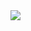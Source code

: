 <img src="https://github-readme-stats-git-master-hayley-mcvays-projects.vercel.app/api/top-langs/?username=hmcvay"/>

<!--
**hmcvay/hmcvay** is a ✨ _special_ ✨ repository because its `README.md` (this file) appears on your GitHub profile.

<img src="https://github-readme-stats-git-master-hayley-mcvays-projects.vercel.app/api/top-langs/?username=hmcvay"/>


Here are some ideas to get you started:

- 🔭 I’m currently working on ...
- 🌱 I’m currently learning ...
- 👯 I’m looking to collaborate on ...
- 🤔 I’m looking for help with ...
- 💬 Ask me about ...
- 📫 How to reach me: ...
- 😄 Pronouns: ...
- ⚡ Fun fact: ...
-->
